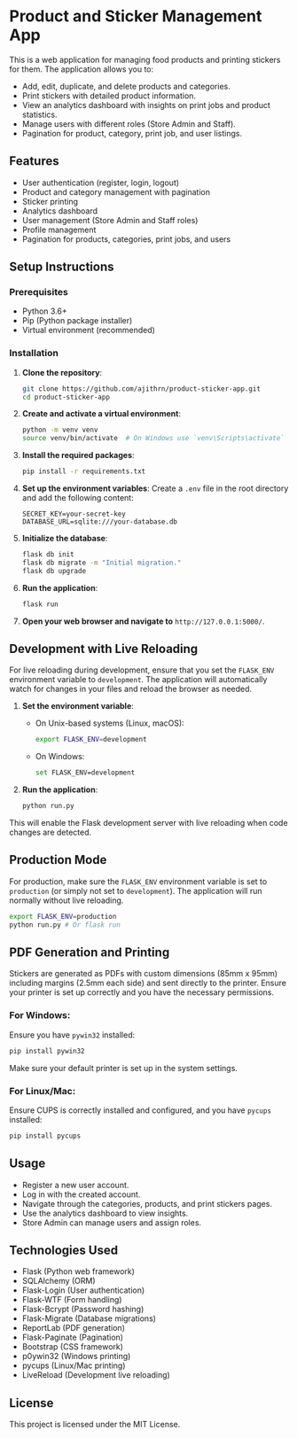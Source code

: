 # Product and Sticker Management App

This is a web application for managing food products and printing stickers for them. The application allows you to:
- Add, edit, duplicate, and delete products and categories.
- Print stickers with detailed product information.
- View an analytics dashboard with insights on print jobs and product statistics.
- Manage users with different roles (Store Admin and Staff).
- Pagination for product, category, print job, and user listings.

## Features
- User authentication (register, login, logout)
- Product and category management with pagination
- Sticker printing
- Analytics dashboard
- User management (Store Admin and Staff roles)
- Profile management
- Pagination for products, categories, print jobs, and users

## Setup Instructions

### Prerequisites
- Python 3.6+
- Pip (Python package installer)
- Virtual environment (recommended)

### Installation

1. **Clone the repository**:
   ```sh
   git clone https://github.com/ajithrn/product-sticker-app.git
   cd product-sticker-app
   ```

2. **Create and activate a virtual environment**:
   ```sh
   python -m venv venv
   source venv/bin/activate  # On Windows use `venv\Scripts\activate`
   ```

3. **Install the required packages**:
   ```sh
   pip install -r requirements.txt
   ```

4. **Set up the environment variables**:
   Create a `.env` file in the root directory and add the following content:
   ```plaintext
   SECRET_KEY=your-secret-key
   DATABASE_URL=sqlite:///your-database.db
   ```

5. **Initialize the database**:
   ```sh
   flask db init
   flask db migrate -m "Initial migration."
   flask db upgrade
   ```

6. **Run the application**:
   ```sh
   flask run
   ```

7. **Open your web browser and navigate to** `http://127.0.0.1:5000/`.
      
## Development with Live Reloading
For live reloading during development, ensure that you set the `FLASK_ENV` environment variable to `development`. The application will automatically watch for changes in your files and reload the browser as needed.

1. **Set the environment variable**:
    - On Unix-based systems (Linux, macOS):
      ```sh
      export FLASK_ENV=development
      ```
    - On Windows:
      ```sh
      set FLASK_ENV=development
      ```

2. **Run the application**:
    ```sh
    python run.py
    ```

This will enable the Flask development server with live reloading when code changes are detected.

## Production Mode
For production, make sure the `FLASK_ENV` environment variable is set to `production` (or simply not set to `development`). The application will run normally without live reloading.

```sh
export FLASK_ENV=production
python run.py # Or flask run
```

## PDF Generation and Printing
Stickers are generated as PDFs with custom dimensions (85mm x 95mm) including margins (2.5mm each side) and sent directly to the printer. Ensure your printer is set up correctly and you have the necessary permissions.

### For Windows:
Ensure you have `pywin32` installed:
```sh
pip install pywin32
```
Make sure your default printer is set up in the system settings.

### For Linux/Mac:
Ensure CUPS is correctly installed and configured, and you have `pycups` installed:
```sh
pip install pycups
```

## Usage
- Register a new user account.
- Log in with the created account.
- Navigate through the categories, products, and print stickers pages.
- Use the analytics dashboard to view insights.
- Store Admin can manage users and assign roles.

## Technologies Used
- Flask (Python web framework)
- SQLAlchemy (ORM)
- Flask-Login (User authentication)
- Flask-WTF (Form handling)
- Flask-Bcrypt (Password hashing)
- Flask-Migrate (Database migrations)
- ReportLab (PDF generation)
- Flask-Paginate (Pagination)
- Bootstrap (CSS framework)
- p0ywin32 (Windows printing)
- pycups (Linux/Mac printing)
- LiveReload (Development live reloading)

## License
This project is licensed under the MIT License.